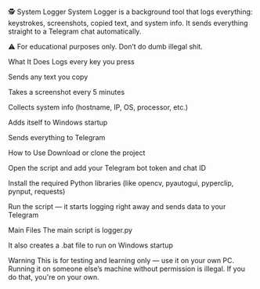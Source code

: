 🕵️ System Logger
System Logger is a background tool that logs everything: keystrokes, screenshots, copied text, and system info.
It sends everything straight to a Telegram chat automatically.

⚠️ For educational purposes only. Don’t do dumb illegal shit.

What It Does
Logs every key you press

Sends any text you copy

Takes a screenshot every 5 minutes

Collects system info (hostname, IP, OS, processor, etc.)

Adds itself to Windows startup

Sends everything to Telegram

How to Use
Download or clone the project

Open the script and add your Telegram bot token and chat ID

Install the required Python libraries (like opencv, pyautogui, pyperclip, pynput, requests)

Run the script — it starts logging right away and sends data to your Telegram

Main Files
The main script is logger.py

It also creates a .bat file to run on Windows startup

Warning
This is for testing and learning only — use it on your own PC.
Running it on someone else’s machine without permission is illegal. If you do that, you're on your own.
